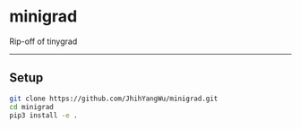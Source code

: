 # minigrad
Rip-off of tinygrad

---
## Setup
```sh
git clone https://github.com/JhihYangWu/minigrad.git
cd minigrad
pip3 install -e .
```
